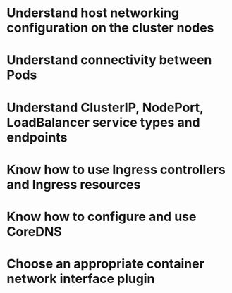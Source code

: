 # Understand host networking configuration on the cluster nodes
# Understand connectivity between Pods
# Understand ClusterIP, NodePort, LoadBalancer service types and endpoints
# Know how to use Ingress controllers and Ingress resources
# Know how to configure and use CoreDNS
# Choose an appropriate container network interface plugin